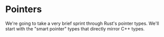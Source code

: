 # Pointers

We're going to take a very brief sprint through Rust's pointer types. We'll start with the "smart pointer" types that directly mirror C++ types.
